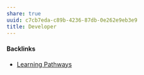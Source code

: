 ```yaml
---
share: true
uuid: c7cb7eda-c89b-4236-87db-0e262e9eb3e9
title: Developer
---
```

#### Backlinks

* [Learning Pathways](/10708552-def9-4391-9126-8a4f53cb5e00)